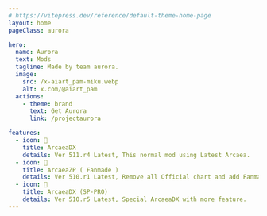 ```yaml
---
# https://vitepress.dev/reference/default-theme-home-page
layout: home
pageClass: aurora

hero:
  name: Aurora
  text: Mods
  tagline: Made by team aurora.
  image:
    src: /x-aiart_pam-miku.webp
    alt: x.com/@aiart_pam
  actions:
    - theme: brand
      text: Get Aurora
      link: /projectaurora

features:
  - icon: 🔮
    title: ArcaeaDX
    details: Ver 511.r4 Latest, This normal mod using Latest Arcaea.
  - icon: 🪭
    title: ArcaeaZP ( Fanmade )
    details: Ver 510.r1 Latest, Remove all Official chart and add Fanmade.
  - icon: 🥯
    title: ArcaeaDX (SP-PRO)
    details: Ver 510.r5 Latest, Special ArcaeaDX with more feature.
---
```

